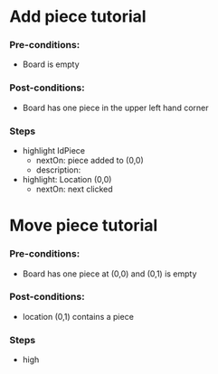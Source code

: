 # Add piece tutorial
### Pre-conditions:
- Board is empty
### Post-conditions:
- Board has one piece in the upper left hand corner
### Steps
- highlight IdPiece
    - nextOn: piece added to (0,0) 
    - description: 
- highlight: Location (0,0)
    - nextOn: next clicked


# Move piece tutorial
### Pre-conditions:
- Board has one piece at (0,0) and (0,1) is empty
### Post-conditions:
- location (0,1) contains a piece
### Steps
- high 